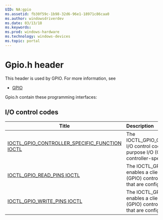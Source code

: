 ```yaml
---
UID: NA:gpio
ms.assetid: fb30f59c-1b98-32d6-96e1-18971c86caa0
ms.author: windowsdriverdev
ms.date: 03/13/18
ms.keywords: 
ms.prod: windows-hardware
ms.technology: windows-devices
ms.topic: portal
---
```


# Gpio.h header



This header is used by GPIO. For more information, see
- [GPIO](../_GPIO/index.md)

Gpio.h contain these programming interfaces:


## I/O control codes

| Title   | Description   |
| ---- |:---- |
| [IOCTL_GPIO_CONTROLLER_SPECIFIC_FUNCTION IOCTL](ni-gpio-ioctl_gpio_controller_specific_function.md) | The IOCTL_GPIO_CONTROLLER_SPECIFIC_FUNCTION I/O control code enables a client of the general-purpose I/O (GPIO) controller to request a controller-specific device-control operation. |
| [IOCTL_GPIO_READ_PINS IOCTL](ni-gpio-ioctl_gpio_read_pins.md) | The IOCTL_GPIO_READ_PINS I/O control code enables a client of the general-purpose I/O (GPIO) controller to read from a set of GPIO pins that are configured as inputs. |
| [IOCTL_GPIO_WRITE_PINS IOCTL](ni-gpio-ioctl_gpio_write_pins.md) | The IOCTL_GPIO_WRITE_PINS I/O control code enables a client of the general-purpose I/O (GPIO) controller to write to a set of GPIO pins that are configured as outputs. |
